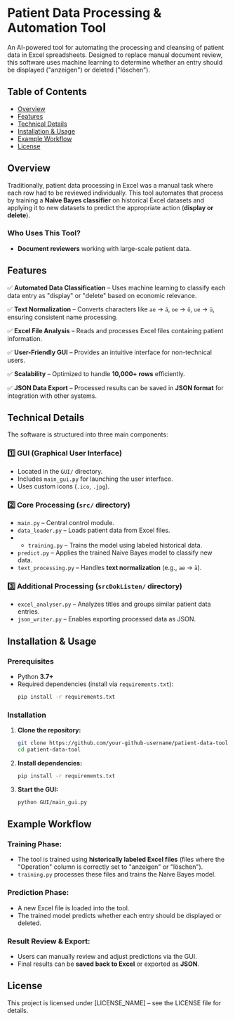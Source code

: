 # Patient Data Processing & Automation Tool

An AI-powered tool for automating the processing and cleansing of patient data in Excel spreadsheets. Designed to replace manual document review, this software uses machine learning to determine whether an entry should be displayed ("anzeigen") or deleted ("löschen").

## Table of Contents
- [Overview](#overview)
- [Features](#features)
- [Technical Details](#technical-details)
- [Installation & Usage](#installation--usage)
- [Example Workflow](#example-workflow)
- [License](#license)

## Overview

Traditionally, patient data processing in Excel was a manual task where each row had to be reviewed individually. This tool automates that process by training a **Naive Bayes classifier** on historical Excel datasets and applying it to new datasets to predict the appropriate action (**display or delete**).

### Who Uses This Tool?
- **Document reviewers** working with large-scale patient data.


## Features

✅ **Automated Data Classification** – Uses machine learning to classify each data entry as "display" or "delete" based on economic relevance.

✅ **Text Normalization** – Converts characters like `ae` → `ä`, `oe` → `ö`, `ue` → `ü`, ensuring consistent name processing.

✅ **Excel File Analysis** – Reads and processes Excel files containing patient information.

✅ **User-Friendly GUI** – Provides an intuitive interface for non-technical users.

✅ **Scalability** – Optimized to handle **10,000+ rows** efficiently.

✅ **JSON Data Export** – Processed results can be saved in **JSON format** for integration with other systems.

## Technical Details

The software is structured into three main components:

### **1️⃣ GUI** (Graphical User Interface)
- Located in the `GUI/` directory.
- Includes `main_gui.py` for launching the user interface.
- Uses custom icons (`.ico`, `.jpg`).

### **2️⃣ Core Processing (`src/` directory)**
- `main.py` – Central control module.
- `data_loader.py` – Loads patient data from Excel files.
- - `training.py` – Trains the model using labeled historical data.
- `predict.py` – Applies the trained Naive Bayes model to classify new data.
- `text_processing.py` – Handles **text normalization** (e.g., `ae` → `ä`).

### **3️⃣ Additional Processing (`srcDokListen/` directory)**
- `excel_analyser.py` – Analyzes titles and groups similar patient data entries.
- `json_writer.py` – Enables exporting processed data as JSON.

## Installation & Usage

### Prerequisites
- Python **3.7+**
- Required dependencies (install via `requirements.txt`):
  ```bash
  pip install -r requirements.txt
  ```

### Installation

1. **Clone the repository:**
   ```bash
   git clone https://github.com/your-github-username/patient-data-tool.git
   cd patient-data-tool
   ```
2. **Install dependencies:**
   ```bash
   pip install -r requirements.txt
   ```
3. **Start the GUI:**
   ```bash
   python GUI/main_gui.py
   ```

## Example Workflow

### **Training Phase:**
- The tool is trained using **historically labeled Excel files** (files where the "Operation" column is correctly set to "anzeigen" or "löschen").
- `training.py` processes these files and trains the Naive Bayes model.

### **Prediction Phase:**
- A new Excel file is loaded into the tool.
- The trained model predicts whether each entry should be displayed or deleted.

### **Result Review & Export:**
- Users can manually review and adjust predictions via the GUI.
- Final results can be **saved back to Excel** or exported as **JSON**.

## License

This project is licensed under [LICENSE_NAME] – see the LICENSE file for details.


